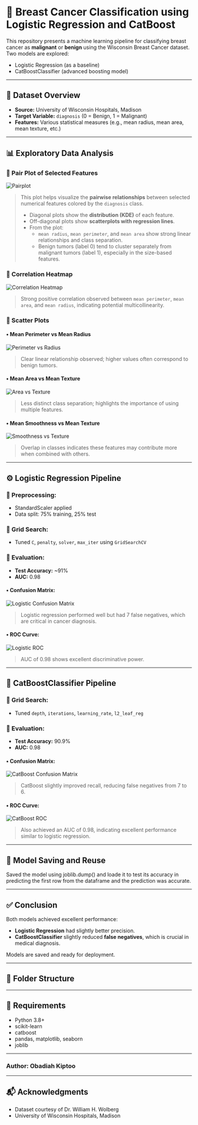 # 🧬 Breast Cancer Classification using Logistic Regression and CatBoost

This repository presents a machine learning pipeline for classifying breast cancer as **malignant** or **benign** using the Wisconsin Breast Cancer dataset. Two models are explored:

- Logistic Regression (as a baseline)
- CatBoostClassifier (advanced boosting model)

---

## 📁 Dataset Overview

- **Source:** University of Wisconsin Hospitals, Madison
- **Target Variable:** `diagnosis` (0 = Benign, 1 = Malignant)
- **Features:** Various statistical measures (e.g., mean radius, mean area, mean texture, etc.)

---

## 📊 Exploratory Data Analysis

### 🔹 Pair Plot of Selected Features

![Pairplot](images/pairplot.png)

> This plot helps visualize the **pairwise relationships** between selected numerical features colored by the `diagnosis` class.
>
> - Diagonal plots show the **distribution (KDE)** of each feature.
> - Off-diagonal plots show **scatterplots with regression lines**.
> - From the plot:
>   - `mean radius`, `mean perimeter`, and `mean area` show strong linear relationships and class separation.
>   - Benign tumors (label 0) tend to cluster separately from malignant tumors (label 1), especially in the size-based features.

### 🔹 Correlation Heatmap

![Correlation Heatmap](images/heatmap.png)

> Strong positive correlation observed between `mean perimeter`, `mean area`, and `mean radius`, indicating potential multicollinearity.

### 🔹 Scatter Plots

#### • Mean Perimeter vs Mean Radius

![Perimeter vs Radius](images/scatter_1.png)

> Clear linear relationship observed; higher values often correspond to benign tumors.

#### • Mean Area vs Mean Texture

![Area vs Texture](images/scatter_2.png)

> Less distinct class separation; highlights the importance of using multiple features.

#### • Mean Smoothness vs Mean Texture

![Smoothness vs Texture](images/scatter_3.png)

> Overlap in classes indicates these features may contribute more when combined with others.

---

## ⚙️ Logistic Regression Pipeline

### 🔹 Preprocessing:

- StandardScaler applied
- Data split: 75% training, 25% test

### 🔹 Grid Search:

- Tuned `C`, `penalty`, `solver`, `max_iter` using `GridSearchCV`

### 🔹 Evaluation:

- **Test Accuracy:** ~91%
- **AUC:** 0.98

#### • Confusion Matrix:

![Logistic Confusion Matrix](images/logistic_confusion_matrix.png)

> Logistic regression performed well but had 7 false negatives, which are critical in cancer diagnosis.

#### • ROC Curve:

![Logistic ROC](images/logistic_AUC.png)

> AUC of 0.98 shows excellent discriminative power.

---

## 🚀 CatBoostClassifier Pipeline

### 🔹 Grid Search:

- Tuned `depth`, `iterations`, `learning_rate`, `l2_leaf_reg`

### 🔹 Evaluation:

- **Test Accuracy:** 90.9%
- **AUC:** 0.98

#### • Confusion Matrix:

![CatBoost Confusion Matrix](images/catboost_confusion_matrix.png)

> CatBoost slightly improved recall, reducing false negatives from 7 to 6.

#### • ROC Curve:

![CatBoost ROC](images/catboost_AUC.png)

> Also achieved an AUC of 0.98, indicating excellent performance similar to logistic regression.

---

## 💾 Model Saving and Reuse

Saved the model using joblib.dump() and loade it to test its accuracy in predicting the first row from the dataframe and the prediction was accurate.

---

## ✅ Conclusion

Both models achieved excellent performance:

- **Logistic Regression** had slightly better precision.
- **CatBoostClassifier** slightly reduced **false negatives**, which is crucial in medical diagnosis.

Models are saved and ready for deployment.

---

## 📂 Folder Structure

---

## 📌 Requirements

- Python 3.8+
- scikit-learn
- catboost
- pandas, matplotlib, seaborn
- joblib

---

### Author: Obadiah Kiptoo

---

## 📬 Acknowledgments

- Dataset courtesy of Dr. William H. Wolberg
- University of Wisconsin Hospitals, Madison
